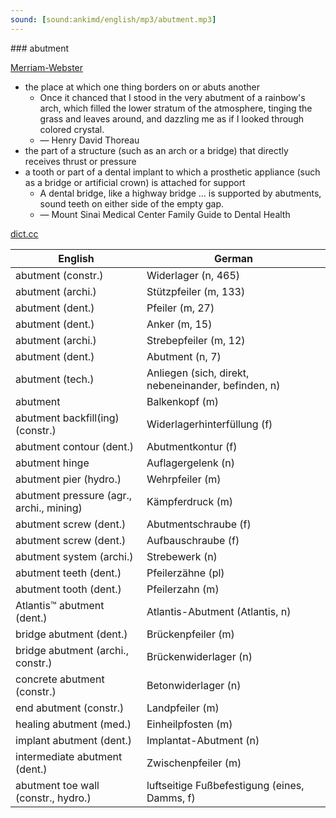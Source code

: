 ```yaml
---
sound: [sound:ankimd/english/mp3/abutment.mp3]
---
```


\### abutment

[Merriam-Webster](https://www.merriam-webster.com/dictionary/abutment)

- the place at which one thing borders on or abuts another
    - Once it chanced that I stood in the very abutment of a rainbow's arch, which filled the lower stratum of the atmosphere, tinging the grass and leaves around, and dazzling me as if I looked through colored crystal.
    - — Henry David Thoreau
- the part of a structure (such as an arch or a bridge) that directly receives thrust or pressure
- a tooth or part of a dental implant to which a prosthetic appliance (such as a bridge or artificial crown) is attached for support
    - A dental bridge, like a highway bridge … is supported by abutments, sound teeth on either side of the empty gap.
    - — Mount Sinai Medical Center Family Guide to Dental Health

[dict.cc](https://www.dict.cc/abutment)

| English        | German       |
| -------------- | ------------ |
| abutment (constr.) | Widerlager (n, 465) |
| abutment (archi.) | Stützpfeiler (m, 133) |
| abutment (dent.) | Pfeiler (m, 27) |
| abutment (dent.) | Anker (m, 15) |
| abutment (archi.) | Strebepfeiler (m, 12) |
| abutment (dent.) | Abutment (n, 7) |
| abutment (tech.) | Anliegen (sich, direkt, nebeneinander, befinden, n) |
| abutment | Balkenkopf (m) |
| abutment backfill(ing) (constr.) | Widerlagerhinterfüllung (f) |
| abutment contour (dent.) | Abutmentkontur (f) |
| abutment hinge | Auflagergelenk (n) |
| abutment pier (hydro.) | Wehrpfeiler (m) |
| abutment pressure (agr., archi., mining) | Kämpferdruck (m) |
| abutment screw (dent.) | Abutmentschraube (f) |
| abutment screw (dent.) | Aufbauschraube (f) |
| abutment system (archi.) | Strebewerk (n) |
| abutment teeth (dent.) | Pfeilerzähne (pl) |
| abutment tooth (dent.) | Pfeilerzahn (m) |
| Atlantis™ abutment (dent.) | Atlantis-Abutment (Atlantis, n) |
| bridge abutment (dent.) | Brückenpfeiler (m) |
| bridge abutment (archi., constr.) | Brückenwiderlager (n) |
| concrete abutment (constr.) | Betonwiderlager (n) |
| end abutment (constr.) | Landpfeiler (m) |
| healing abutment (med.) | Einheilpfosten (m) |
| implant abutment (dent.) | Implantat-Abutment (n) |
| intermediate abutment (dent.) | Zwischenpfeiler (m) |
| abutment toe wall (constr., hydro.) | luftseitige Fußbefestigung (eines, Damms, f) |
